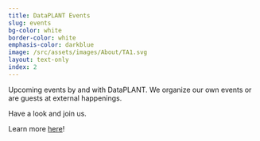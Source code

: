 ```yaml
---
title: DataPLANT Events
slug: events
bg-color: white
border-color: white
emphasis-color: darkblue
image: /src/assets/images/About/TA1.svg
layout: text-only
index: 2
---
```


Upcoming events by and with DataPLANT. 
We organize our own events or are guests at external happenings. 

Have a look and join us. 

Learn more [here](/events.html)!
